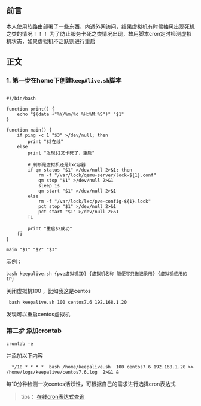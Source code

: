 ## 前言

本人使用软路由部署了一些东西，内透外网访问，结果虚拟机有时候抽风出现死机之类的情况！！！ 
为了防止服务卡死之类情况出现，故用脚本cron定时检测虚拟机状态，如果虚拟机不活跃则进行重启


## 正文
### 1. 第一步在home下创建`keepAlive.sh`脚本
```shell

#!/bin/bash

function print() {
    echo "$(date +"%Y/%m/%d %H:%M:%S")" "$1"
}

function main() {
    if ping -c 1 "$3" >/dev/null; then
        print "$2在线"
    else
        print "发现$2又卡死了，重启"

        # 判断是虚拟机还是lxc容器
        if qm status "$1" >/dev/null 2>&1; then
            rm -f "/var/lock/qemu-server/lock-${1}.conf"
            qm stop "$1" >/dev/null 2>&1
            sleep 1s
            qm start "$1" >/dev/null 2>&1
        else
            rm -f "/var/lock/lxc/pve-config-${1}.lock"
            pct stop "$1" >/dev/null 2>&1
            pct start "$1" >/dev/null 2>&1
        fi

        print "重启$2成功"
    fi
}

main "$1" "$2" "$3"

```
示例：
```shell
bash keepalive.sh {pve虚拟机ID} {虚拟机名称 随便写只做记录用} {虚拟机使用的IP}
```
关闭虚拟机100 ，比如我这是centos  
```shell
 bash keepalive.sh 100 centos7.6 192.168.1.20
```
发现可以重启centos虚拟机

### 第二步 添加crontab
```shell
crontab -e
```

并添加以下内容
```shell
  */10 * * * *  bash /home/keepalive.sh  100 centos7.6 192.168.1.20 >> /home/logs/keepalive/centos7.6.log  2>&1 &
```
每10分钟检测一次centos活跃性，可根据自己的需求进行选择cron表达式
> tips： [在线cron表达式查询](https://tool.lu/crontab/)

